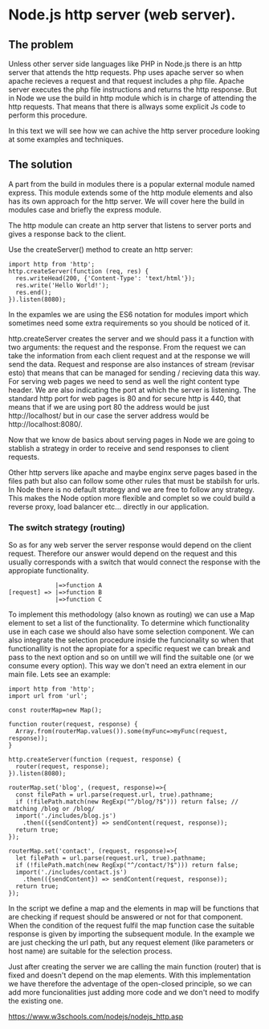 # Node.js http server (web server).

## The problem

Unless other server side languages like PHP in Node.js there is an http server that attends the http requests. Php uses apache server so when apache recieves a request and that request includes a php file. Apache server executes the php file instructions and returns the http response. But in Node we use the build in http module which is in charge of attending the http requests. That means that there is allways some explicit Js code to perform this procedure.

In this text we will see how we can achive the http server procedure looking at some examples and techniques.

## The solution

A part from the build in modules there is a popular external module named express. This module extends some of the http module elements and also has its own approach for the http server. We will cover here the build in modules case and briefly the express module.

The http module can create an http server that listens to server ports and gives a response back to the client.

Use the createServer() method to create an http server:

```
import http from 'http';
http.createServer(function (req, res) {
  res.writeHead(200, {'Content-Type': 'text/html'});
  res.write('Hello World!');
  res.end();
}).listen(8080);
```

In the expamles we are using the ES6 notation for modules import which sometimes need some extra requirements so you should be noticed of it.

http.createServer creates the server and we should pass it a function with two arguments: the request and the response. From the request we can take the information from each client request and at the response we will send the data. Request and response are also instances of stream (revisar esto) that means that can be managed for sending / recieving data this way. For serving web pages we need to send as well the right content type header. We are also indicating the port at which the server is listening. The standard http port for web pages is 80 and for secure http is 440, that means that if we are using port 80 the address would be just http://localhost/ but in our case the server address would be http://localhost:8080/.

Now that we know de basics about serving pages in Node we are going to stablish a strategy in order to receive and send responses to client requests.

Other http servers like apache and maybe enginx serve pages based in the files path but also can follow some other rules that must be stabilsh for urls. In Node there is no default strategy and we are free to follow any strategy. This makes the Node option more flexible and complet so we could build a reverse proxy, load balancer etc... directly in our application.

### The switch strategy (routing)

So as for any web server the server response would depend on the client request. Therefore our answer would depend on the request and this usually corresponds with a switch that would connect the response with the appropiate functionality.
```
             |=>function A
[request] => |=>function B
             |=>function C
```
To implement this methodology (also known as routing) we can use a Map element to set a list of the functionality. To determine which functionality use in each case we should also have some selection component. We can also integrate the selection procedure inside the funcionality so when that functionallity is not the apropiate for a specific request we can break and pass to the next option and so on untill we will find the suitable one (or we consume every option). This way we don't need an extra element in our main file. Lets see an example:

```
import http from 'http';
import url from 'url'; 

const routerMap=new Map();

function router(request, response) {
  Array.from(routerMap.values()).some(myFunc=>myFunc(request, response));
}

http.createServer(function (request, response) {
  router(request, response);
}).listen(8080);

routerMap.set('blog', (request, response)=>{
  const filePath = url.parse(request.url, true).pathname;
  if (!filePath.match(new RegExp("^/blog/?$"))) return false; // matching /blog or /blog/
  import('./includes/blog.js')
    .then(({sendContent}) => sendContent(request, response));
  return true;
});

routerMap.set('contact', (request, response)=>{
  let filePath = url.parse(request.url, true).pathname;
  if (!filePath.match(new RegExp("^/contact/?$"))) return false;
  import('./includes/contact.js')
    .then(({sendContent}) => sendContent(request, response));
  return true;
});
```

In the script we define a map and the elements in map will be functions that are checking if request should be answered or not for that component. When the condition of the request fulfil the map function case the suitable response is given by importing the subsequent module. In the example we are just checking the url path, but any request element (like parameters or host name) are suitable for the selection process.

Just after creating the server we are calling the main function (router) that is fixed and doesn't depend on the map elements. With this implementation we have therefore the adventage of the open-closed principle, so we can add more funcionalities just adding more code and we don't need to modify the existing one.

https://www.w3schools.com/nodejs/nodejs_http.asp



